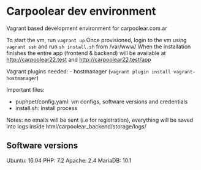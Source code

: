 
# Carpoolear dev environment
Vagrant based development environment for carpoolear.com.ar

To start the vm, run `vagrant up`
Once provisioned, login to the vm using `vagrant ssh` and run `sh install.sh` from /var/www/ 
When the installation finishes the entire app (frontend & backend) will be available at http://carpoolear22.test and http://carpoolear22.test/app

Vagrant plugins needed: - hostmanager (`vagrant plugin install vagrant-hostmanager`)

Important files:
- puphpet/config.yaml: vm configs, software versions and credentials
- install.sh: install process

Notes: no emails will be sent (i.e for registration), everything will be saved into logs inside html/carpoolear_backend/storage/logs/

## Software versions
Ubuntu: 16.04
PHP: 7.2
Apache: 2.4
MariaDB: 10.1
